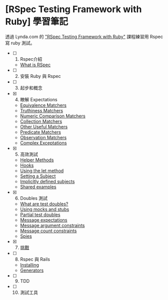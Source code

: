 # [RSpec Testing Framework with Ruby] 學習筆記

透過 Lynda.com 的 ["RSpec Testing Framework with Ruby"](https://www.lynda.com/Ruby-tutorials/RSpec-Testing-Framework-Ruby/183884-2.html) 課程練習用 Rspec 寫 ruby 測試。

- [ ] 1. Rspec介紹
  - [What is RSpec](https://github.com/dosmanthus/rspec_framework_with_ruby/tree/master/01_Introducing_RSpec/01_01_what_is_rspec)
- [ ] 2. 安裝 Ruby 與 Rspec
- [ ] 3. 起步和概念
- [x] 4. 瞭解 Expectations
  - [Equivalence Matchers](https://github.com/dosmanthus/rspec_framework_with_ruby/tree/master/04_Working_with_Expectations/04_01_equivalence_matchers)
  - [Truthiness Matchers](https://github.com/dosmanthus/rspec_framework_with_ruby/tree/master/04_Working_with_Expectations/04_02_truthiness_matchers)
  - [Numeric Comparison Matchers](https://github.com/dosmanthus/rspec_framework_with_ruby/tree/master/04_Working_with_Expectations/04_03_numeric_comparison_matchers)
  - [Collection Matchers](https://github.com/dosmanthus/rspec_framework_with_ruby/tree/master/04_Working_with_Expectations/04_04_collection_matchers)
  - [Other Useful Matchers](https://github.com/dosmanthus/rspec_framework_with_ruby/tree/master/04_Working_with_Expectations/04_05_other_useful_matchers)
  - [Predicate Matchers](https://github.com/dosmanthus/rspec_framework_with_ruby/tree/master/04_Working_with_Expectations/04_06_predicate_matchers)
  - [Observation Matchers](https://github.com/dosmanthus/rspec_framework_with_ruby/tree/master/04_Working_with_Expectations/04_07_observation_matchers)
  - [Complex Exceptations](https://github.com/dosmanthus/rspec_framework_with_ruby/tree/master/04_Working_with_Expectations/04_08_complex_exceptations)
- [x] 5. 高效測試
  - [Helper Methods](https://github.com/dosmanthus/rspec_framework_with_ruby/tree/master/05_Testing_Efficiently/05_01_helper_methods)
  - [Hooks](https://github.com/dosmanthus/rspec_framework_with_ruby/tree/master/05_Testing_Efficiently/05_02_hooks)
  - [Using the let method](https://github.com/dosmanthus/rspec_framework_with_ruby/tree/master/05_Testing_Efficiently/05_03_using_the_let_method)
  - [Setting a Subject](https://github.com/dosmanthus/rspec_framework_with_ruby/tree/master/05_Testing_Efficiently/05_04_setting_a_subject)
  - [Implicitly defined subjects](https://github.com/dosmanthus/rspec_framework_with_ruby/tree/master/05_Testing_Efficiently/05_05_implicitly_defined_subjects)
  - [Shared examples](https://github.com/dosmanthus/rspec_framework_with_ruby/tree/master/05_Testing_Efficiently/05_06_shared_examples)
- [x] 6. Doubles 測試
  - [What are test doubles?](https://github.com/dosmanthus/rspec_framework_with_ruby/tree/master/06_Test_Doubles/06_01_what_are_test_doubles)
  - [Using mocks and stubs](https://github.com/dosmanthus/rspec_framework_with_ruby/tree/master/06_Test_Doubles/06_02_using_mocks_and_stubs)
  - [Partial test doubles](https://github.com/dosmanthus/rspec_framework_with_ruby/tree/master/06_Test_Doubles/06_03_partial_test_doubles)
  - [Message expectations](https://github.com/dosmanthus/rspec_framework_with_ruby/tree/master/06_Test_Doubles/06_04_message_expectations)
  - [Message argument constraints](https://github.com/dosmanthus/rspec_framework_with_ruby/tree/master/06_Test_Doubles/06_05_message_argument_constraints)
  - [Message count constraints](https://github.com/dosmanthus/rspec_framework_with_ruby/tree/master/06_Test_Doubles/06_06_message_count_constraints)
  - [Spies](https://github.com/dosmanthus/rspec_framework_with_ruby/tree/master/06_Test_Doubles/06_07_spies)
- [x] 7. [挑戰](https://github.com/dosmanthus/rspec_framework_with_ruby/tree/master/07_Challenges)
- [ ] 8. Rspec 與 Rails
  - [Installing](https://github.com/dosmanthus/rspec_framework_with_ruby/tree/master/08_RSpec_with_Ruby_on_Rails/08_01_installing)
  - [Generators](https://github.com/dosmanthus/rspec_framework_with_ruby/tree/master/08_RSpec_with_Ruby_on_Rails/08_02_generators)
- [ ] 9. TDD
- [ ] 10. 測試工具
